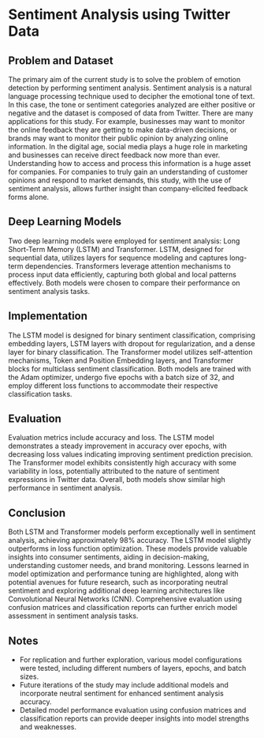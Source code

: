 # Sentiment Analysis using Twitter Data

## Problem and Dataset 
The primary aim of the current study is to solve the problem of emotion detection by performing sentiment analysis. Sentiment analysis is a natural language processing technique used to decipher the emotional tone of text. In this case, the tone or sentiment categories analyzed are either positive or negative and the dataset is composed of data from Twitter. There are many applications for this study. For example, businesses may want to monitor the online feedback they are getting to make data-driven decisions, or brands may want to monitor their public opinion by analyzing online information. In the digital age, social media plays a huge role in marketing and businesses can receive direct feedback now more than ever. Understanding how to access and process this information is a huge asset for companies. For companies to truly gain an understanding of customer opinions and respond to market demands, this study, with the use of sentiment analysis, allows further insight than company-elicited feedback forms alone.

## Deep Learning Models
Two deep learning models were employed for sentiment analysis: Long Short-Term Memory (LSTM) and Transformer. LSTM, designed for sequential data, utilizes layers for sequence modeling and captures long-term dependencies. Transformers leverage attention mechanisms to process input data efficiently, capturing both global and local patterns effectively. Both models were chosen to compare their performance on sentiment analysis tasks.

## Implementation
The LSTM model is designed for binary sentiment classification, comprising embedding layers, LSTM layers with dropout for regularization, and a dense layer for binary classification. The Transformer model utilizes self-attention mechanisms, Token and Position Embedding layers, and Transformer blocks for multiclass sentiment classification. Both models are trained with the Adam optimizer, undergo five epochs with a batch size of 32, and employ different loss functions to accommodate their respective classification tasks.

## Evaluation
Evaluation metrics include accuracy and loss. The LSTM model demonstrates a steady improvement in accuracy over epochs, with decreasing loss values indicating improving sentiment prediction precision. The Transformer model exhibits consistently high accuracy with some variability in loss, potentially attributed to the nature of sentiment expressions in Twitter data. Overall, both models show similar high performance in sentiment analysis.

## Conclusion
Both LSTM and Transformer models perform exceptionally well in sentiment analysis, achieving approximately 98% accuracy. The LSTM model slightly outperforms in loss function optimization. These models provide valuable insights into consumer sentiments, aiding in decision-making, understanding customer needs, and brand monitoring. Lessons learned in model optimization and performance tuning are highlighted, along with potential avenues for future research, such as incorporating neutral sentiment and exploring additional deep learning architectures like Convolutional Neural Networks (CNN). Comprehensive evaluation using confusion matrices and classification reports can further enrich model assessment in sentiment analysis tasks.

## Notes
* For replication and further exploration, various model configurations were tested, including different numbers of layers, epochs, and batch sizes.
* Future iterations of the study may include additional models and incorporate neutral sentiment for enhanced sentiment analysis accuracy.
* Detailed model performance evaluation using confusion matrices and classification reports can provide deeper insights into model strengths and weaknesses.
